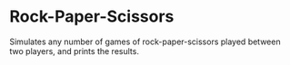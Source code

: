 # Rock-Paper-Scissors
Simulates any number of games of rock-paper-scissors played between two players, and prints the results.

